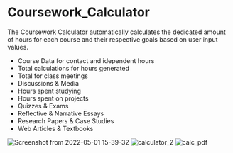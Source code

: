 # Coursework_Calculator

The Coursework Calculator automatically calculates the dedicated amount of hours for each course and their respective goals based on user input values.

 * Course Data for contact and idependent hours
 * Total calculations for hours generated
 * Total for class meetings
 * Discussions & Media
 * Hours spent studying
 * Hours spent on projects
 * Quizzes & Exams
 * Reflective & Narrative Essays
 * Research Papers & Case Studies
 * Web Articles & Textbooks


![Screenshot from 2022-05-01 15-39-32](https://user-images.githubusercontent.com/91149920/166163746-ef6475cb-2586-4af5-be55-9967592703f8.png)
![calculator_2](https://user-images.githubusercontent.com/91149920/166163712-203ea51b-ed91-476d-928c-81b256abf6f6.png)
![calc_pdf](https://user-images.githubusercontent.com/91149920/166163713-70a42cda-9750-4872-81a8-23c9b59ab224.png)
